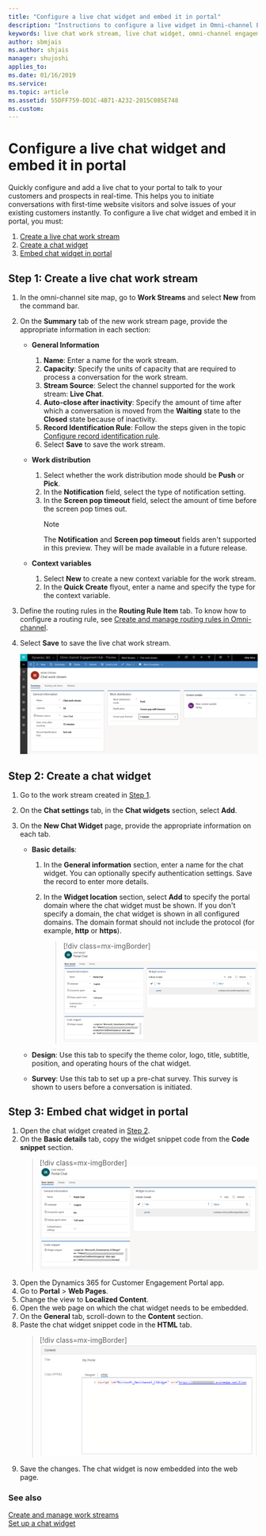 ```yaml
---
title: "Configure a live chat widget and embed it in portal"
description: "Instructions to configure a live widget in Omni-channel Engagement Hub and embed it in Dynamics 365 Portal."
keywords: live chat work stream, live chat widget, omni-channel engagement hub
author: sbmjais
ms.author: shjais
manager: shujoshi
applies_to: 
ms.date: 01/16/2019
ms.service: 
ms.topic: article
ms.assetid: 55DFF759-DD1C-4B71-A232-2015C085E748
ms.custom: 
---
```


# Configure a live chat widget and embed it in portal

Quickly configure and add a live chat to your portal to talk to your customers and prospects in real-time. This helps you to initiate conversations with first-time website visitors and solve issues of your existing customers instantly. To configure a live chat widget and embed it in portal, you must:

1. [Create a live chat work stream](#step-1-create-a-live-chat-work-stream)
2. [Create a chat widget](#step-2-create-a-chat-widget)
3. [Embed chat widget in portal](#step-3-embed-chat-widget-in-portal)

## Step 1: Create a live chat work stream

1. In the omni-channel site map, go to **Work Streams** and select **New** from the command bar.
2. On the **Summary** tab of the new work stream page, provide the appropriate information in each section:

    - **General Information** 
        1. **Name**: Enter a name for the work stream.
        2. **Capacity**: Specify the units of capacity that are required to process a conversation for the work stream.
        3. **Stream Source**: Select the channel supported for the work stream: **Live Chat**. 
        4. **Auto-close after inactivity**: Specify the amount of time after which a conversation is moved from the **Waiting** state to the **Closed** state because of inactivity.
        5. **Record Identification Rule**: Follow the steps given in the topic [Configure record identification rule](record-identification-rule.md). 
        6. Select **Save** to save the work stream.
   
     - **Work distribution**
        1. Select whether the work distribution mode should be **Push** or **Pick**.
        2. In the **Notification** field, select the type of notification setting.
        3. In the **Screen pop timeout** field, select the amount of time before the screen pop times out.
            > [!NOTE]
            > The **Notification** and **Screen pop timeout** fields aren't supported in this preview. They will be made available in a future release.
            
      - **Context variables**
        1. Select **New** to create a new context variable for the work stream. 
        2. In the **Quick Create** flyout, enter a name and specify the type for the context variable.
        
 4. Define the routing rules in the **Routing Rule Item** tab. To know how to configure a routing rule, see [Create and manage routing rules in Omni-channel](routing-rules.md).    
 
 5. Select **Save** to save the live chat work stream.

       ![New workstream](../media/omni-channel-new-work-stream.png)

## Step 2: Create a chat widget

1. Go to the work stream created in [Step 1](#step-1-create-a-live-chat-work-stream).
2. On the **Chat settings** tab, in the **Chat widgets** section, select **Add**.
3. On the **New Chat Widget** page, provide the appropriate information on each tab.

    - **Basic details**:

        1. In the **General information** section, enter a name for the chat widget. You can optionally specify authentication settings. Save the record to enter more details.
        2. In the **Widget location** section, select **Add** to specify the portal domain where the chat widget must be shown. If you don't specify a domain, the chat widget is shown in all configured domains. The domain format should not include the protocol (for example, **http** or **https**).

            > [!div class=mx-imgBorder]
            > ![Configure the basic details of a chat widget](../media/chat-widget-snippet.png "Configure the basic details of a chat widget")

    - **Design**: Use this tab to specify the theme color, logo, title, subtitle, position, and operating hours of the chat widget.

    - **Survey**: Use this tab to set up a pre-chat survey. This survey is shown to users before a conversation is initiated.

## Step 3: Embed chat widget in portal

1. Open the chat widget created in [Step 2](#step-2-create-a-chat-widget).
2. On the **Basic details** tab, copy the widget snippet code from the **Code snippet** section.
    > [!div class=mx-imgBorder]
    > ![Copy code snippet of a chat widget](../media/chat-widget-snippet.png "Copy code snippet of a chat widget")
3. Open the Dynamics 365 for Customer Engagement Portal app.
4. Go to **Portal** > **Web Pages**.
5. Change the view to **Localized Content**.
6. Open the web page on which the chat widget needs to be embedded.
7. On the **General** tab, scroll-down to the **Content** section.
8. Paste the chat widget snippet code in the **HTML** tab.
    > [!div class=mx-imgBorder]
    > ![Paste code snippet of a chat widget](../media/paste-snippet.png "Paste code snippet of a chat widget")
9. Save the changes. The chat widget is now embedded into the web page.

### See also

[Create and manage work streams](work-streams.md) </br>
[Set up a chat widget](set-up-chat-widget.md)
